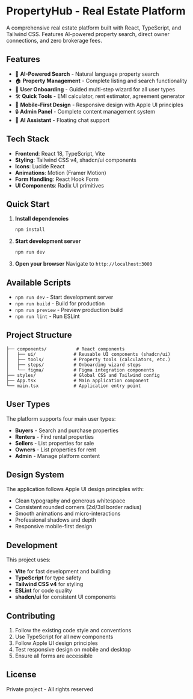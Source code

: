 # PropertyHub - Real Estate Platform

A comprehensive real estate platform built with React, TypeScript, and Tailwind CSS. Features AI-powered property search, direct owner connections, and zero brokerage fees.

## Features

- 🤖 **AI-Powered Search** - Natural language property search
- 🏠 **Property Management** - Complete listing and search functionality
- 👥 **User Onboarding** - Guided multi-step wizard for all user types
- 🛠️ **Quick Tools** - EMI calculator, rent estimator, agreement generator
- 📱 **Mobile-First Design** - Responsive design with Apple UI principles
- 🔒 **Admin Panel** - Complete content management system
- 💬 **AI Assistant** - Floating chat support

## Tech Stack

- **Frontend**: React 18, TypeScript, Vite
- **Styling**: Tailwind CSS v4, shadcn/ui components
- **Icons**: Lucide React
- **Animations**: Motion (Framer Motion)
- **Form Handling**: React Hook Form
- **UI Components**: Radix UI primitives

## Quick Start

1. **Install dependencies**
   ```bash
   npm install
   ```

2. **Start development server**
   ```bash
   npm run dev
   ```

3. **Open your browser**
   Navigate to `http://localhost:3000`

## Available Scripts

- `npm run dev` - Start development server
- `npm run build` - Build for production
- `npm run preview` - Preview production build
- `npm run lint` - Run ESLint

## Project Structure

```
├── components/           # React components
│   ├── ui/              # Reusable UI components (shadcn/ui)
│   ├── tools/           # Property tools (calculators, etc.)
│   ├── steps/           # Onboarding wizard steps
│   └── figma/           # Figma integration components
├── styles/              # Global CSS and Tailwind config
├── App.tsx              # Main application component
└── main.tsx             # Application entry point
```

## User Types

The platform supports four main user types:

- **Buyers** - Search and purchase properties
- **Renters** - Find rental properties
- **Sellers** - List properties for sale
- **Owners** - List properties for rent
- **Admin** - Manage platform content

## Design System

The application follows Apple UI design principles with:

- Clean typography and generous whitespace
- Consistent rounded corners (2xl/3xl border radius)
- Smooth animations and micro-interactions
- Professional shadows and depth
- Responsive mobile-first design

## Development

This project uses:

- **Vite** for fast development and building
- **TypeScript** for type safety
- **Tailwind CSS v4** for styling
- **ESLint** for code quality
- **shadcn/ui** for consistent UI components

## Contributing

1. Follow the existing code style and conventions
2. Use TypeScript for all new components
3. Follow Apple UI design principles
4. Test responsive design on mobile and desktop
5. Ensure all forms are accessible

## License

Private project - All rights reserved